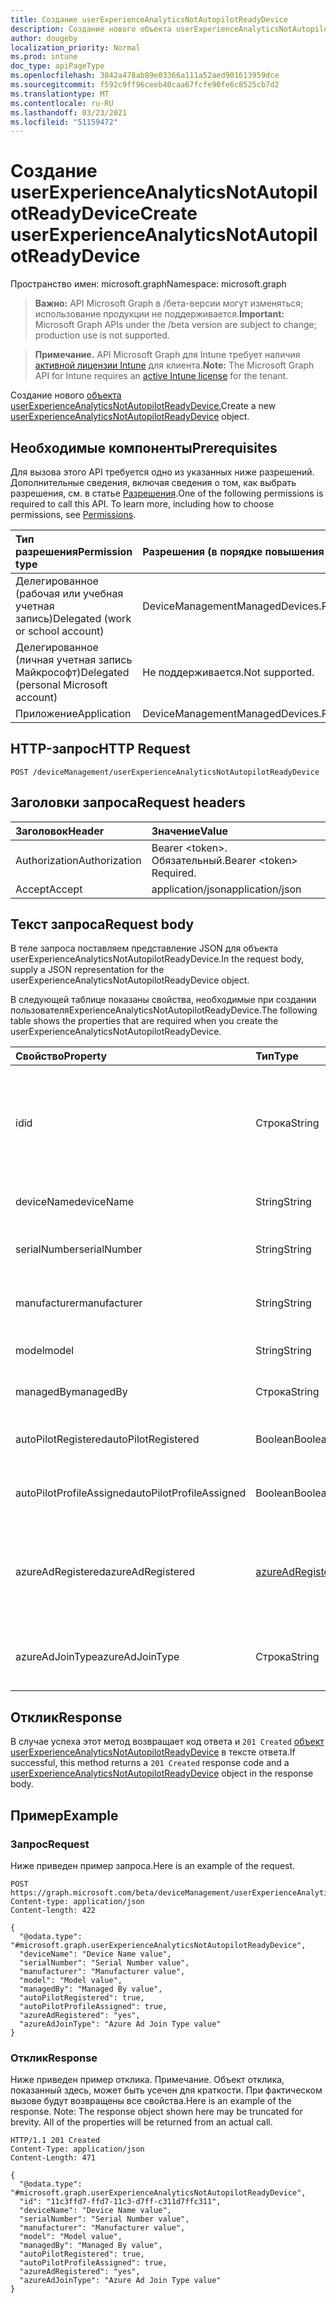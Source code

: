 ```yaml
---
title: Создание userExperienceAnalyticsNotAutopilotReadyDevice
description: Создание нового объекта userExperienceAnalyticsNotAutopilotReadyDevice.
author: dougeby
localization_priority: Normal
ms.prod: intune
doc_type: apiPageType
ms.openlocfilehash: 3842a478ab89e03366a111a52aed901613959dce
ms.sourcegitcommit: f592c9ff96ceeb40caa67fcfe90fe6c8525cb7d2
ms.translationtype: MT
ms.contentlocale: ru-RU
ms.lasthandoff: 03/23/2021
ms.locfileid: "51159472"
---
```

# <a name="create-userexperienceanalyticsnotautopilotreadydevice"></a><span data-ttu-id="b614b-103">Создание userExperienceAnalyticsNotAutopilotReadyDevice</span><span class="sxs-lookup"><span data-stu-id="b614b-103">Create userExperienceAnalyticsNotAutopilotReadyDevice</span></span>

<span data-ttu-id="b614b-104">Пространство имен: microsoft.graph</span><span class="sxs-lookup"><span data-stu-id="b614b-104">Namespace: microsoft.graph</span></span>

> <span data-ttu-id="b614b-105">**Важно:** API Microsoft Graph в /бета-версии могут изменяться; использование продукции не поддерживается.</span><span class="sxs-lookup"><span data-stu-id="b614b-105">**Important:** Microsoft Graph APIs under the /beta version are subject to change; production use is not supported.</span></span>

> <span data-ttu-id="b614b-106">**Примечание.** API Microsoft Graph для Intune требует наличия [активной лицензии Intune](https://go.microsoft.com/fwlink/?linkid=839381) для клиента.</span><span class="sxs-lookup"><span data-stu-id="b614b-106">**Note:** The Microsoft Graph API for Intune requires an [active Intune license](https://go.microsoft.com/fwlink/?linkid=839381) for the tenant.</span></span>

<span data-ttu-id="b614b-107">Создание нового [объекта userExperienceAnalyticsNotAutopilotReadyDevice.](../resources/intune-devices-userexperienceanalyticsnotautopilotreadydevice.md)</span><span class="sxs-lookup"><span data-stu-id="b614b-107">Create a new [userExperienceAnalyticsNotAutopilotReadyDevice](../resources/intune-devices-userexperienceanalyticsnotautopilotreadydevice.md) object.</span></span>

## <a name="prerequisites"></a><span data-ttu-id="b614b-108">Необходимые компоненты</span><span class="sxs-lookup"><span data-stu-id="b614b-108">Prerequisites</span></span>
<span data-ttu-id="b614b-p101">Для вызова этого API требуется одно из указанных ниже разрешений. Дополнительные сведения, включая сведения о том, как выбрать разрешения, см. в статье [Разрешения](/graph/permissions-reference).</span><span class="sxs-lookup"><span data-stu-id="b614b-p101">One of the following permissions is required to call this API. To learn more, including how to choose permissions, see [Permissions](/graph/permissions-reference).</span></span>

|<span data-ttu-id="b614b-111">Тип разрешения</span><span class="sxs-lookup"><span data-stu-id="b614b-111">Permission type</span></span>|<span data-ttu-id="b614b-112">Разрешения (в порядке повышения привилегий)</span><span class="sxs-lookup"><span data-stu-id="b614b-112">Permissions (from least to most privileged)</span></span>|
|:---|:---|
|<span data-ttu-id="b614b-113">Делегированное (рабочая или учебная учетная запись)</span><span class="sxs-lookup"><span data-stu-id="b614b-113">Delegated (work or school account)</span></span>|<span data-ttu-id="b614b-114">DeviceManagementManagedDevices.ReadWrite.All</span><span class="sxs-lookup"><span data-stu-id="b614b-114">DeviceManagementManagedDevices.ReadWrite.All</span></span>|
|<span data-ttu-id="b614b-115">Делегированное (личная учетная запись Майкрософт)</span><span class="sxs-lookup"><span data-stu-id="b614b-115">Delegated (personal Microsoft account)</span></span>|<span data-ttu-id="b614b-116">Не поддерживается.</span><span class="sxs-lookup"><span data-stu-id="b614b-116">Not supported.</span></span>|
|<span data-ttu-id="b614b-117">Приложение</span><span class="sxs-lookup"><span data-stu-id="b614b-117">Application</span></span>|<span data-ttu-id="b614b-118">DeviceManagementManagedDevices.ReadWrite.All</span><span class="sxs-lookup"><span data-stu-id="b614b-118">DeviceManagementManagedDevices.ReadWrite.All</span></span>|

## <a name="http-request"></a><span data-ttu-id="b614b-119">HTTP-запрос</span><span class="sxs-lookup"><span data-stu-id="b614b-119">HTTP Request</span></span>
<!-- {
  "blockType": "ignored"
}
-->
``` http
POST /deviceManagement/userExperienceAnalyticsNotAutopilotReadyDevice
```

## <a name="request-headers"></a><span data-ttu-id="b614b-120">Заголовки запроса</span><span class="sxs-lookup"><span data-stu-id="b614b-120">Request headers</span></span>
|<span data-ttu-id="b614b-121">Заголовок</span><span class="sxs-lookup"><span data-stu-id="b614b-121">Header</span></span>|<span data-ttu-id="b614b-122">Значение</span><span class="sxs-lookup"><span data-stu-id="b614b-122">Value</span></span>|
|:---|:---|
|<span data-ttu-id="b614b-123">Authorization</span><span class="sxs-lookup"><span data-stu-id="b614b-123">Authorization</span></span>|<span data-ttu-id="b614b-124">Bearer &lt;token&gt;. Обязательный.</span><span class="sxs-lookup"><span data-stu-id="b614b-124">Bearer &lt;token&gt; Required.</span></span>|
|<span data-ttu-id="b614b-125">Accept</span><span class="sxs-lookup"><span data-stu-id="b614b-125">Accept</span></span>|<span data-ttu-id="b614b-126">application/json</span><span class="sxs-lookup"><span data-stu-id="b614b-126">application/json</span></span>|

## <a name="request-body"></a><span data-ttu-id="b614b-127">Текст запроса</span><span class="sxs-lookup"><span data-stu-id="b614b-127">Request body</span></span>
<span data-ttu-id="b614b-128">В теле запроса поставляем представление JSON для объекта userExperienceAnalyticsNotAutopilotReadyDevice.</span><span class="sxs-lookup"><span data-stu-id="b614b-128">In the request body, supply a JSON representation for the userExperienceAnalyticsNotAutopilotReadyDevice object.</span></span>

<span data-ttu-id="b614b-129">В следующей таблице показаны свойства, необходимые при создании пользователяExperienceAnalyticsNotAutopilotReadyDevice.</span><span class="sxs-lookup"><span data-stu-id="b614b-129">The following table shows the properties that are required when you create the userExperienceAnalyticsNotAutopilotReadyDevice.</span></span>

|<span data-ttu-id="b614b-130">Свойство</span><span class="sxs-lookup"><span data-stu-id="b614b-130">Property</span></span>|<span data-ttu-id="b614b-131">Тип</span><span class="sxs-lookup"><span data-stu-id="b614b-131">Type</span></span>|<span data-ttu-id="b614b-132">Описание</span><span class="sxs-lookup"><span data-stu-id="b614b-132">Description</span></span>|
|:---|:---|:---|
|<span data-ttu-id="b614b-133">id</span><span class="sxs-lookup"><span data-stu-id="b614b-133">id</span></span>|<span data-ttu-id="b614b-134">Строка</span><span class="sxs-lookup"><span data-stu-id="b614b-134">String</span></span>|<span data-ttu-id="b614b-135">Уникальный идентификатор устройства intune аналитики пользовательского интерфейса.</span><span class="sxs-lookup"><span data-stu-id="b614b-135">The unique identifier of the user experience analytics intune device.</span></span>|
|<span data-ttu-id="b614b-136">deviceName</span><span class="sxs-lookup"><span data-stu-id="b614b-136">deviceName</span></span>|<span data-ttu-id="b614b-137">String</span><span class="sxs-lookup"><span data-stu-id="b614b-137">String</span></span>|<span data-ttu-id="b614b-138">Имя устройства intune.</span><span class="sxs-lookup"><span data-stu-id="b614b-138">The intune device's name.</span></span>|
|<span data-ttu-id="b614b-139">serialNumber</span><span class="sxs-lookup"><span data-stu-id="b614b-139">serialNumber</span></span>|<span data-ttu-id="b614b-140">String</span><span class="sxs-lookup"><span data-stu-id="b614b-140">String</span></span>|<span data-ttu-id="b614b-141">Серийный номер устройства intune.</span><span class="sxs-lookup"><span data-stu-id="b614b-141">The intune device's serial number.</span></span>|
|<span data-ttu-id="b614b-142">manufacturer</span><span class="sxs-lookup"><span data-stu-id="b614b-142">manufacturer</span></span>|<span data-ttu-id="b614b-143">String</span><span class="sxs-lookup"><span data-stu-id="b614b-143">String</span></span>|<span data-ttu-id="b614b-144">Производитель устройства intune.</span><span class="sxs-lookup"><span data-stu-id="b614b-144">The intune device's manufacturer.</span></span>|
|<span data-ttu-id="b614b-145">model</span><span class="sxs-lookup"><span data-stu-id="b614b-145">model</span></span>|<span data-ttu-id="b614b-146">String</span><span class="sxs-lookup"><span data-stu-id="b614b-146">String</span></span>|<span data-ttu-id="b614b-147">Модель устройства intune.</span><span class="sxs-lookup"><span data-stu-id="b614b-147">The intune device's model.</span></span>|
|<span data-ttu-id="b614b-148">managedBy</span><span class="sxs-lookup"><span data-stu-id="b614b-148">managedBy</span></span>|<span data-ttu-id="b614b-149">Строка</span><span class="sxs-lookup"><span data-stu-id="b614b-149">String</span></span>|<span data-ttu-id="b614b-150">Устройство intune управляется.</span><span class="sxs-lookup"><span data-stu-id="b614b-150">The intune device's managed by.</span></span>|
|<span data-ttu-id="b614b-151">autoPilotRegistered</span><span class="sxs-lookup"><span data-stu-id="b614b-151">autoPilotRegistered</span></span>|<span data-ttu-id="b614b-152">Boolean</span><span class="sxs-lookup"><span data-stu-id="b614b-152">Boolean</span></span>|<span data-ttu-id="b614b-153">Автопилотрегистер устройства intune.</span><span class="sxs-lookup"><span data-stu-id="b614b-153">The intune device's autopilotRegistered.</span></span>|
|<span data-ttu-id="b614b-154">autoPilotProfileAssigned</span><span class="sxs-lookup"><span data-stu-id="b614b-154">autoPilotProfileAssigned</span></span>|<span data-ttu-id="b614b-155">Boolean</span><span class="sxs-lookup"><span data-stu-id="b614b-155">Boolean</span></span>|<span data-ttu-id="b614b-156">Автопилот Устройства intuneProfileAssigned.</span><span class="sxs-lookup"><span data-stu-id="b614b-156">The intune device's autopilotProfileAssigned.</span></span>|
|<span data-ttu-id="b614b-157">azureAdRegistered</span><span class="sxs-lookup"><span data-stu-id="b614b-157">azureAdRegistered</span></span>|[<span data-ttu-id="b614b-158">azureAdRegisteredState</span><span class="sxs-lookup"><span data-stu-id="b614b-158">azureAdRegisteredState</span></span>](../resources/intune-devices-azureadregisteredstate.md)|<span data-ttu-id="b614b-159">Устройство intune azureAdRegistered.</span><span class="sxs-lookup"><span data-stu-id="b614b-159">The intune device's azureAdRegistered.</span></span> <span data-ttu-id="b614b-160">Возможные значения: `no`, `yes`, `unknown`.</span><span class="sxs-lookup"><span data-stu-id="b614b-160">Possible values are: `no`, `yes`, `unknown`.</span></span>|
|<span data-ttu-id="b614b-161">azureAdJoinType</span><span class="sxs-lookup"><span data-stu-id="b614b-161">azureAdJoinType</span></span>|<span data-ttu-id="b614b-162">Строка</span><span class="sxs-lookup"><span data-stu-id="b614b-162">String</span></span>|<span data-ttu-id="b614b-163">Azure Ad ad для устройства intune присоединяется кType.</span><span class="sxs-lookup"><span data-stu-id="b614b-163">The intune device's azure Ad joinType.</span></span>|



## <a name="response"></a><span data-ttu-id="b614b-164">Отклик</span><span class="sxs-lookup"><span data-stu-id="b614b-164">Response</span></span>
<span data-ttu-id="b614b-165">В случае успеха этот метод возвращает код ответа и `201 Created` [объект userExperienceAnalyticsNotAutopilotReadyDevice](../resources/intune-devices-userexperienceanalyticsnotautopilotreadydevice.md) в тексте ответа.</span><span class="sxs-lookup"><span data-stu-id="b614b-165">If successful, this method returns a `201 Created` response code and a [userExperienceAnalyticsNotAutopilotReadyDevice](../resources/intune-devices-userexperienceanalyticsnotautopilotreadydevice.md) object in the response body.</span></span>

## <a name="example"></a><span data-ttu-id="b614b-166">Пример</span><span class="sxs-lookup"><span data-stu-id="b614b-166">Example</span></span>

### <a name="request"></a><span data-ttu-id="b614b-167">Запрос</span><span class="sxs-lookup"><span data-stu-id="b614b-167">Request</span></span>
<span data-ttu-id="b614b-168">Ниже приведен пример запроса.</span><span class="sxs-lookup"><span data-stu-id="b614b-168">Here is an example of the request.</span></span>
``` http
POST https://graph.microsoft.com/beta/deviceManagement/userExperienceAnalyticsNotAutopilotReadyDevice
Content-type: application/json
Content-length: 422

{
  "@odata.type": "#microsoft.graph.userExperienceAnalyticsNotAutopilotReadyDevice",
  "deviceName": "Device Name value",
  "serialNumber": "Serial Number value",
  "manufacturer": "Manufacturer value",
  "model": "Model value",
  "managedBy": "Managed By value",
  "autoPilotRegistered": true,
  "autoPilotProfileAssigned": true,
  "azureAdRegistered": "yes",
  "azureAdJoinType": "Azure Ad Join Type value"
}
```

### <a name="response"></a><span data-ttu-id="b614b-169">Отклик</span><span class="sxs-lookup"><span data-stu-id="b614b-169">Response</span></span>
<span data-ttu-id="b614b-p103">Ниже приведен пример отклика. Примечание. Объект отклика, показанный здесь, может быть усечен для краткости. При фактическом вызове будут возвращены все свойства.</span><span class="sxs-lookup"><span data-stu-id="b614b-p103">Here is an example of the response. Note: The response object shown here may be truncated for brevity. All of the properties will be returned from an actual call.</span></span>
``` http
HTTP/1.1 201 Created
Content-Type: application/json
Content-Length: 471

{
  "@odata.type": "#microsoft.graph.userExperienceAnalyticsNotAutopilotReadyDevice",
  "id": "11c3ffd7-ffd7-11c3-d7ff-c311d7ffc311",
  "deviceName": "Device Name value",
  "serialNumber": "Serial Number value",
  "manufacturer": "Manufacturer value",
  "model": "Model value",
  "managedBy": "Managed By value",
  "autoPilotRegistered": true,
  "autoPilotProfileAssigned": true,
  "azureAdRegistered": "yes",
  "azureAdJoinType": "Azure Ad Join Type value"
}
```




